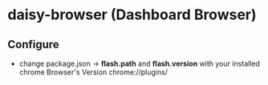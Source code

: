 # daisy-browser (Dashboard Browser)

## Configure
 * change package.json -> **flash.path** and **flash.version** with your installed chrome Browser's Version chrome://plugins/
